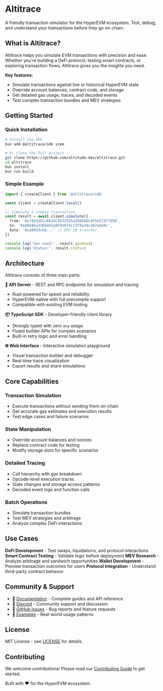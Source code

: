 # Altitrace

A friendly transaction simulator for the HyperEVM ecosystem. Test, debug, and understand your transactions before they go on-chain.

## What is Altitrace?

Altitrace helps you simulate EVM transactions with precision and ease. Whether you're building a DeFi protocol, testing smart contracts, or exploring transaction flows, Altitrace gives you the insights you need.

**Key features:**
- Simulate transactions against live or historical HyperEVM state
- Override account balances, contract code, and storage
- Get detailed gas usage, traces, and decoded events
- Test complex transaction bundles and MEV strategies

## Getting Started

### Quick Installation

```bash
# Install the SDK
bun add @altitrace/sdk viem

# Or clone the full project
git clone https://github.com/altitude-dev/altitrace.git
cd altitrace
bun install
bun run build
```

### Simple Example

```typescript
import { createClient } from '@altitrace/sdk'

const client = createClient.local()

// Simulate a simple transaction
const result = await client.simulate({
  from: '0x742d35Cc6634C0532925a3b8D86C4F5e573F7d5B',
  to: '0xA0b86a33E6441a8F9d6f4c13f8a39c3A7a4e8c',
  data: '0xa9059cbb...' // ERC-20 transfer
})

console.log('Gas used:', result.gasUsed)
console.log('Status:', result.status)
```

## Architecture

Altitrace consists of three main parts:

**🔧 API Server** - REST and RPC endpoints for simulation and tracing
- Rust-powered for speed and reliability
- HyperEVM-native with full precompile support
- Compatible with existing EVM tooling

**📦 TypeScript SDK** - Developer-friendly client library
- Strongly typed with zero `any` usage
- Fluent builder APIs for complex scenarios
- Built-in retry logic and error handling

**🌐 Web Interface** - Interactive simulation playground
- Visual transaction builder and debugger
- Real-time trace visualization
- Export results and share simulations

## Core Capabilities

### Transaction Simulation
- Execute transactions without sending them on-chain
- Get accurate gas estimates and execution results
- Test edge cases and failure scenarios

### State Manipulation
- Override account balances and nonces
- Replace contract code for testing
- Modify storage slots for specific scenarios

### Detailed Tracing
- Call hierarchy with gas breakdown
- Opcode-level execution traces
- State changes and storage access patterns
- Decoded event logs and function calls

### Batch Operations
- Simulate transaction bundles
- Test MEV strategies and arbitrage
- Analyze complex DeFi interactions

## Use Cases

**DeFi Development** - Test swaps, liquidations, and protocol interactions
**Smart Contract Testing** - Validate logic before deployment
**MEV Research** - Analyze arbitrage and sandwich opportunities
**Wallet Development** - Preview transaction outcomes for users
**Protocol Integration** - Understand third-party contract behavior

## Community & Support

- 📖 [Documentation](https://docs.altitrace.reachaltitude.xyz) - Complete guides and API reference
- 💬 [Discord](https://discord.gg/altitrace) - Community support and discussion
- 🐛 [GitHub Issues](https://github.com/altitude-labs/altitrace/issues) - Bug reports and feature requests
- 🔗 [Examples](https://github.com/altitude-dev/altitrace-examples) - Real-world usage patterns

## License

MIT License - see [LICENSE](LICENSE) for details.

## Contributing

We welcome contributions! Please read our [Contributing Guide](CONTRIBUTING.md) to get started.

Built with ❤️ for the HyperEVM ecosystem.
